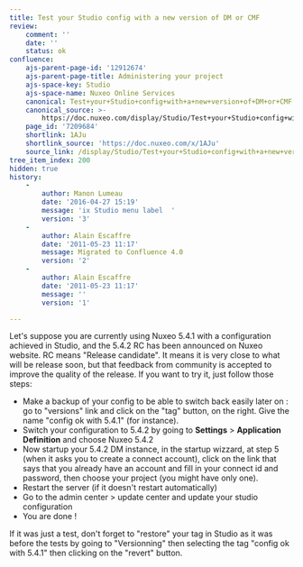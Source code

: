 ```yaml
---
title: Test your Studio config with a new version of DM or CMF
review:
    comment: ''
    date: ''
    status: ok
confluence:
    ajs-parent-page-id: '12912674'
    ajs-parent-page-title: Administering your project
    ajs-space-key: Studio
    ajs-space-name: Nuxeo Online Services
    canonical: Test+your+Studio+config+with+a+new+version+of+DM+or+CMF
    canonical_source: >-
        https://doc.nuxeo.com/display/Studio/Test+your+Studio+config+with+a+new+version+of+DM+or+CMF
    page_id: '7209684'
    shortlink: 1AJu
    shortlink_source: 'https://doc.nuxeo.com/x/1AJu'
    source_link: /display/Studio/Test+your+Studio+config+with+a+new+version+of+DM+or+CMF
tree_item_index: 200
hidden: true
history:
    -
        author: Manon Lumeau
        date: '2016-04-27 15:19'
        message: 'ix Studio menu label  '
        version: '3'
    -
        author: Alain Escaffre
        date: '2011-05-23 11:17'
        message: Migrated to Confluence 4.0
        version: '2'
    -
        author: Alain Escaffre
        date: '2011-05-23 11:17'
        message: ''
        version: '1'

---
```

Let's suppose you are currently using Nuxeo 5.4.1 with a configuration achieved in Studio, and the 5.4.2 RC has been announced on Nuxeo website. RC means "Release candidate". It means it is very close to what will be release soon, but that feedback from community is accepted to improve the quality of the release. If you want to try it, just follow those steps:

*   Make a backup of your config to be able to switch back easily later on : go to "versions" link and click on the "tag" button, on the right. Give the name "config ok with 5.4.1" (for instance).
*   Switch your configuration to 5.4.2 by going to **Settings** > **Application Definition** and choose Nuxeo 5.4.2
*   Now startup your 5.4.2 DM instance, in the startup wizzard, at step 5 (when it asks you to create a connect account), click on the link that says that you already have an account and fill in your connect id and password, then choose your project (you might have only one).
*   Restart the server (if it doesn't restart automatically)
*   Go to the admin center > update center and update your studio configuration
*   You are done !

If it was just a test, don't forget to "restore" your tag in Studio as it was before the tests by going to "Versionning" then selecting the tag "config ok with 5.4.1" then clicking on the "revert" button.
